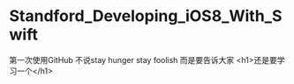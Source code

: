 # Standford_Developing_iOS8_With_Swift
第一次使用GitHub 不说stay hunger stay foolish 而是要告诉大家 &lt;h1>还是要学习一个&lt;/h1>
